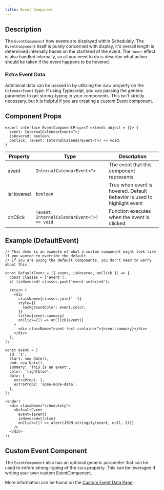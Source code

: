 ```yaml
---
title: Event Component
---
```


## Description

The `EventComponent` how events are displayed within Schedulely. The `EventComponent` itself is purely concerned with display, it's overall length is determined
internally based on the start/end of the event. The `hover` effect is also handled internally, so all you need to do is describe what action should be taken if
the event happens to be hovered.

### Extra Event Data

Additional data can be passed in by utilizing the `data` property on the `CalendarEvent` type.
If using Typescript, you can passing the generic parameter to get strong-typing in your components. This isn't strictly necessary, but it is helpful if you are
creating a custom Event component.

## Component Props

```tsx
export interface EventComponentProps<T extends object = {}> {
  event: InternalCalendarEvent<T>;
  isHovered: boolean;
  onClick: (event: InternalCalendarEvent<T>) => void;
}
```

| Property  | Type                                        | Description                                                             |
| --------- | ------------------------------------------- | ----------------------------------------------------------------------- |
| event     | `InternalCalendarEvent<T>`                  | The event that this component represents                                |
| isHovered | `boolean`                                   | True when event is hovered. Default behavior is used to highlight event |
| onClick   | `(event: InternalCalendarEvent<T>) => void` | Function executes when the event is clicked                             |

## Example (DefaultEvent)

```tsx live noInline
// This demo is an example of what a custom component might look like if you wanted to override the default.
// If you are using the default components, you don't need to worry about this.

const DefaultEvent = ({ event, isHovered, onClick }) => {
  const classes = ['event'];
  if (isHovered) classes.push('event-selected');

  return (
    <div
      className={classes.join(' ')}
      style={{
        backgroundColor: event.color,
      }}
      title={event.summary}
      onClick={() => onClick(event)}
    >
      <div className="event-text-container">{event.summary}</div>
    </div>
  );
};

const event = {
  id: '1',
  start: new Date(),
  end: new Date(),
  summary: 'This is an event',
  color: 'lightblue',
  data: {
    extraProp1: 1,
    extraProp2: 'some-more-data',
  },
};

render(
  <div className="schedulely">
    <DefaultEvent
      event={event}
      isHovered={false}
      onClick={() => alert(JSON.stringify(event, null, 2))}
    />
  </div>
);
```

## Custom Event Component

The `EventComponent` also has an optional generic parameter that can be used to enfore strong-typing of the `data` property. This can be leveraged if writing
your own custom EventComponent.

More information can be found on the [Custom Event Data Page](/docs/Usage/CustomEventData).
